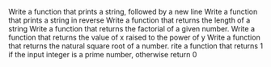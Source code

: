 Write a function that prints a string, followed by a new line
Write a function that prints a string in reverse
Write a function that returns the length of a string
Write a function that returns the factorial of a given number.
Write a function that returns the value of x raised to the power of y
Write a function that returns the natural square root of a number.
rite a function that returns 1 if the input integer is a prime number, otherwise return 0
